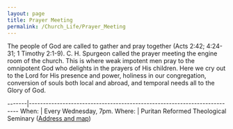 ```yaml
---
layout: page
title: Prayer Meeting
permalink: /Church_Life/Prayer_Meeting
---
```


The people of God are called to gather and pray together (Acts 2:42; 4:24-31; 1 Timothy 2:1-9). C. H. Spurgeon called the prayer meeting the engine room of the church. This is where weak impotent men pray to the omnipotent God who delights in the prayers of His children. Here we cry out to the Lord for His presence and power, holiness in our congregation, conversion of souls both local and abroad, and temporal needs all to the Glory of God. 

-------|--------------------------------------------------------------------------
When:  | Every Wednesday, 7pm. 
Where: | Puritan Reformed Theological Seminary ([Address and map](/Contact))

